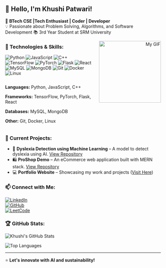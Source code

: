 ## 👋 Hello, I'm Khushi Patwari!
🚀 **BTech CSE |Tech Enthusiast | Coder | Developer**  
💡 Passionate about Problem Solving, Algorithms, and Software Development
📚 3rd Year Student at SRM University  

<div style="text-align: right;">
<img src="https://user-images.githubusercontent.com/74038190/219923809-b86dc415-a0c2-4a38-bc88-ad6cf06395a8.gif" alt="My GIF" width="200" style="float: right; margin-left: 10px;"/>
</div>

### 🔧 Technologies & Skills:

<p align="left">
  <img src="https://img.shields.io/badge/Python-3776AB?style=for-the-badge&logo=python&logoColor=white" alt="Python"/>
  <img src="https://img.shields.io/badge/JavaScript-F7DF1E?style=for-the-badge&logo=javascript&logoColor=black" alt="JavaScript"/>
  <img src="https://img.shields.io/badge/C++-00599C?style=for-the-badge&logo=c%2B%2B&logoColor=white" alt="C++"/>
  <img src="https://img.shields.io/badge/TensorFlow-FF6F00?style=for-the-badge&logo=tensorflow&logoColor=white" alt="TensorFlow"/>
  <img src="https://img.shields.io/badge/PyTorch-EE4C2C?style=for-the-badge&logo=pytorch&logoColor=white" alt="PyTorch"/>
  <img src="https://img.shields.io/badge/Flask-000000?style=for-the-badge&logo=flask&logoColor=white" alt="Flask"/>
  <img src="https://img.shields.io/badge/React-61DAFB?style=for-the-badge&logo=react&logoColor=black" alt="React"/>
  <img src="https://img.shields.io/badge/MySQL-4479A1?style=for-the-badge&logo=mysql&logoColor=white" alt="MySQL"/>
  <img src="https://img.shields.io/badge/MongoDB-47A248?style=for-the-badge&logo=mongodb&logoColor=white" alt="MongoDB"/>
  <img src="https://img.shields.io/badge/Git-F05032?style=for-the-badge&logo=git&logoColor=white" alt="Git"/>
  <img src="https://img.shields.io/badge/Docker-2496ED?style=for-the-badge&logo=docker&logoColor=white" alt="Docker"/>
  <img src="https://img.shields.io/badge/Linux-FCC624?style=for-the-badge&logo=linux&logoColor=black" alt="Linux"/>
</p>

<div style="display: flex; align-items: center; justify-content: space-between;">
  <div>
    <p><strong>Languages:</strong> Python, JavaScript, C++</p>
    <p><strong>Frameworks:</strong> TensorFlow, PyTorch, Flask, React </p>  
    <p><strong>Databases:</strong> MySQL, MongoDB</p>
    <p><strong>Other:</strong> Git, Docker, Linux</p>
  </div>

</div>



### 🌱 Current Projects:
- 🧠 **Dyslexia Detection using Machine Learning** – A model to detect dyslexia using AI. [View Repository](https://github.com/khushipatwari06/DYSLEXIA_DETECTION-MACHINE-LEARNING)
- 🛍️ **ProShop Demo** – An eCommerce web application built with MERN stack. [View Repository](https://github.com/khushipatwari06/proshop-demo)
- 💻 **Portfolio Website** – Showcasing my work and projects ([Visit Here](https://khushipatwari06.github.io/Portfolio/))

### 📫 Connect with Me:
[![LinkedIn](https://img.shields.io/badge/LinkedIn-0077B5?style=for-the-badge&logo=linkedin&logoColor=white)](https://www.linkedin.com/in/khushi-patwari-789ab9273/)  
[![GitHub](https://img.shields.io/badge/GitHub-181717?style=for-the-badge&logo=github&logoColor=white)](https://github.com/khushipatwari06)  
[![LeetCode](https://img.shields.io/badge/LeetCode-FFA116?style=for-the-badge&logo=leetcode&logoColor=black)](https://leetcode.com/u/khushi_patwari_06/)  

### 🏆 GitHub Stats:
![Khushi's GitHub Stats](https://github-readme-stats.vercel.app/api?username=khushipatwari06&show_icons=true&theme=radical)

![Top Languages](https://github-readme-stats.vercel.app/api/top-langs/?username=khushipatwari06&layout=compact&theme=radical)

---
⭐️ **Let's innovate with AI and sustainability!**
